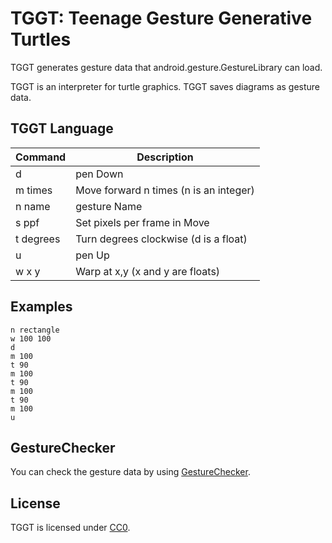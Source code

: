 TGGT: Teenage Gesture Generative Turtles
========================================

TGGT generates gesture data that android.gesture.GestureLibrary can load.

TGGT is an interpreter for turtle graphics. TGGT saves diagrams as gesture data.

TGGT Language
---------------

| Command   | Description                            |
| --------- | -------------------------------------- |
| d         | pen Down                               |
| m times   | Move forward n times (n is an integer) |
| n name    | gesture Name                           |
| s ppf     | Set pixels per frame in Move           |
| t degrees | Turn degrees clockwise (d is a float)  |
| u         | pen Up                                 |
| w x y     | Warp at x,y (x and y are floats)       |

Examples
--------

```
n rectangle
w 100 100
d
m 100
t 90
m 100
t 90
m 100
t 90
m 100
u
```

GestureChecker
---------------

You can check the gesture data by using [GestureChecker](https://github.com/tkojitu/GestureChecker).

License
-------

TGGT is licensed under [CC0](https://creativecommons.org/publicdomain/zero/1.0/).

